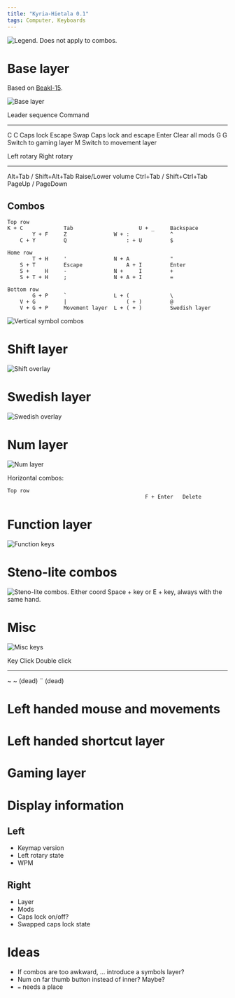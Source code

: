 ```yaml
---
title: "Kyria-Hietala 0.1"
tags: Computer, Keyboards
---
```


![Legend. Does not apply to combos.](/images/kyria/legend.png)

# Base layer

Based on [Beakl-15](https://deskthority.net/wiki/BEAKL#BEAKL_15).

![Base layer](/images/kyria/base.png)

Leader sequence     Command
-------             -----------------
C C                 Caps lock
Escape              Swap Caps lock and escape
Enter               Clear all mods
G G                 Switch to gaming layer
M                   Switch to movement layer

Left rotary                     Right rotary
----                            -----
Alt+Tab / Shift+Alt+Tab         Raise/Lower volume
Ctrl+Tab / Shift+Ctrl+Tab
PageUp / PageDown

## Combos

```
Top row
K + C             Tab                     U + _     Backspace
        Y + F     Z               W + :             ^
    C + Y         Q                   : + U         $

Home row
        T + H     '               N + A             "
    S + T         Escape              A + I         Enter
    S +     H     -               N +     I         +
    S + T + H     ;               N + A + I         =

Bottom row
        G + P     `               L + (             \
    V + G         |                   ( + )         @
    V + G + P     Movement layer  L + ( + )         Swedish layer

```

![Vertical symbol combos](/images/kyria/sym-combo.png)

# Shift layer

![Shift overlay](/images/kyria/shift.png)

# Swedish layer

![Swedish overlay](/images/kyria/swe.png)

# Num layer

![Num layer](/images/kyria/num.png)

Horizontal combos:

```
Top row
                                            F + Enter   Delete
```

# Function layer

![Function keys](/images/kyria/fun.png)

# Steno-lite combos

![Steno-lite combos. Either coord Space + key or E + key, always with the same hand.](/images/kyria/steno.png)

# Misc

![Misc keys](/images/kyria/misc.png)

Key     Click       Double click
------  ---------   ------------
~       ~ (dead)    ¨ (dead)

# Left handed mouse and movements

# Left handed shortcut layer

# Gaming layer

# Display information

## Left

* Keymap version
* Left rotary state
* WPM

## Right

* Layer
* Mods
* Caps lock on/off?
* Swapped caps lock state

# Ideas

* If combos are too awkward, ... introduce a symbols layer?
* Num on far thumb button instead of inner? Maybe?
* `=` needs a place

